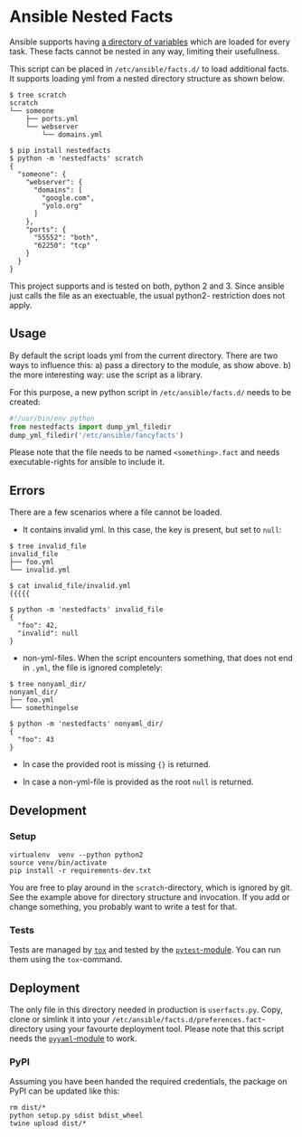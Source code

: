 # Ansible Nested Facts

Ansible supports having [a directory of variables](http://docs.ansible.com/ansible/playbooks_variables.html#local-facts-facts-d)
which are loaded for every task. These facts cannot be nested in any way,
limiting their usefullness.

This script can be placed in `/etc/ansible/facts.d/` to load additional
facts. It supports loading yml from a nested directory structure as
shown below.

```
$ tree scratch
scratch
└── someone
    ├── ports.yml
    └── webserver
        └── domains.yml

$ pip install nestedfacts
$ python -m 'nestedfacts' scratch 
{
  "someone": {
    "webserver": {
      "domains": [
        "google.com", 
        "yolo.org"
      ]
    }, 
    "ports": {
      "55552": "both", 
      "62250": "tcp"
    }
  }
}
```

This project supports and is tested on both, python 2 and 3. Since
ansible just calls the file as an exectuable, the usual python2-
restriction does not apply.

## Usage

By default the script loads yml from the current directory. There are
two ways to influence this: a) pass a directory to the module, as show
above. b) the more interesting way: use the script as a library.

For this purpose, a new python script in `/etc/ansible/facts.d/` needs
to be created:

```python
#!/usr/bin/env python
from nestedfacts import dump_yml_filedir
dump_yml_filedir('/etc/ansible/fancyfacts')
```

Please note that the file needs to be named `<something>.fact` and needs
executable-rights for ansible to include it.

## Errors

There are a few scenarios where a file cannot be loaded.

* It contains invalid yml. In this case, the key is present, but set to
`null`:

```
$ tree invalid_file
invalid_file
├── foo.yml
└── invalid.yml

$ cat invalid_file/invalid.yml
{{{{{

$ python -m 'nestedfacts' invalid_file
{
  "foo": 42,
  "invalid": null
}
```

* non-yml-files. When the script encounters something, that does not
end in `.yml`, the file is ignored completely:

```
$ tree nonyaml_dir/
nonyaml_dir/
├── foo.yml
└── somethingelse

$ python -m 'nestedfacts' nonyaml_dir/
{
  "foo": 43
}
```

* In case the provided root is missing `{}` is returned.

* In case a non-yml-file is provided as the root `null` is returned.

## Development

### Setup

```
virtualenv  venv --python python2
source venv/bin/activate
pip install -r requirements-dev.txt
```

You are free to play around in the `scratch`-directory, which is ignored
by git. See the example above for directory structure and invocation. If
you add or change something, you probably want to write a test for that.

### Tests

Tests are managed by [`tox`](https://tox.readthedocs.io) and tested by
the [`pytest`-module](http://doc.pytest.org). You can run them using the
`tox`-command.

## Deployment

The only file in this directory needed in production is `userfacts.py`.
Copy, clone or simlink it into your `/etc/ansible/facts.d/preferences.fact`-
directory using your favourte deployment tool. Please note that this
script needs the [`pyyaml`-module](http://pyyaml.org) to work.

### PyPI

Assuming you have been handed the required credentials, the package on
PyPI can be updated like this:

```
rm dist/*
python setup.py sdist bdist_wheel
twine upload dist/*
```
